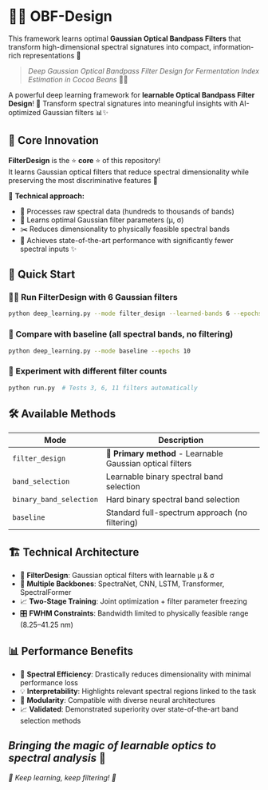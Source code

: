 # 🌈📸 OBF-Design

This framework learns optimal **Gaussian Optical Bandpass Filters** that transform high-dimensional spectral signatures into compact, information-rich representations 🌟

> *Deep Gaussian Optical Bandpass Filter Design for Fermentation Index Estimation in Cocoa Beans* 🔬💫

A powerful deep learning framework for **learnable Optical Bandpass Filter Design**! 🎯 Transform spectral signatures into meaningful insights with AI-optimized Gaussian filters 📊✨

## 🎨 Core Innovation

**FilterDesign** is the ⭐ **core** ⭐ of this repository!  
It learns Gaussian optical filters that reduce spectral dimensionality while preserving the most discriminative features 🌟

🔬 **Technical approach:**
- 📡 Processes raw spectral data (hundreds to thousands of bands)
- 🧠 Learns optimal Gaussian filter parameters (μ, σ) 
- ✂️ Reduces dimensionality to physically feasible spectral bands
- 🎯 Achieves state-of-the-art performance with significantly fewer spectral inputs ✨

## 🚀 Quick Start


### 🏃‍♀️ Run FilterDesign with 6 Gaussian filters
```bash
python deep_learning.py --mode filter_design --learned-bands 6 --epochs 10
```

### 🔄 Compare with baseline (all spectral bands, no filtering)
```bash
python deep_learning.py --mode baseline --epochs 10
```

### 🎲 Experiment with different filter counts
```bash
python run.py  # Tests 3, 6, 11 filters automatically
```

## 🛠️ Available Methods

| Mode | Description |
|------|-------------|
| `filter_design` | 🌟 **Primary method** - Learnable Gaussian optical filters |
| `band_selection` | Learnable binary spectral band selection |
| `binary_band_selection` | Hard binary spectral band selection |
| `baseline` | Standard full-spectrum approach (no filtering) |

## 🏗️ Technical Architecture

- 🧪 **FilterDesign**: Gaussian optical filters with learnable μ & σ  
- 🤖 **Multiple Backbones**: SpectraNet, CNN, LSTM, Transformer, SpectralFormer  
- 📈 **Two-Stage Training**: Joint optimization + filter parameter freezing  
- 🎛️ **FWHM Constraints**: Bandwidth limited to physically feasible range (8.25–41.25 nm)

## 📊 Performance Benefits

- 🎯 **Spectral Efficiency**: Drastically reduces dimensionality with minimal performance loss  
- 💡 **Interpretability**: Highlights relevant spectral regions linked to the task  
- 🔧 **Modularity**: Compatible with diverse neural architectures  
- 📈 **Validated**: Demonstrated superiority over state-of-the-art band selection methods  


*Bringing the magic of learnable optics to spectral analysis* 💖  
---
*🌸 Keep learning, keep filtering! 🌸*
